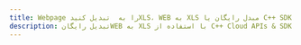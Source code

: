---title: Webpage را به  تبدیل کنیدXLS، WEB به XLS مبدل رایگان یا C++ SDKdescription: تبدیل رایگانWEB به XLS با استفاده از C++ Cloud APIs & SDK همچنین اسناد PDF را در Cloud ایجاد، ویرایش و رندر کنید.---